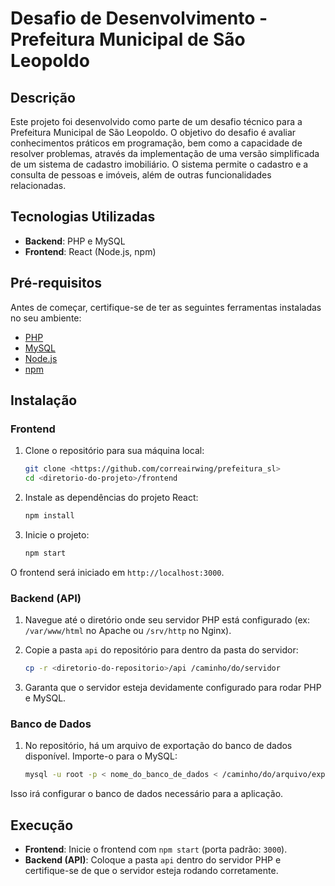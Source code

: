 
# Desafio de Desenvolvimento - Prefeitura Municipal de São Leopoldo

## Descrição

Este projeto foi desenvolvido como parte de um desafio técnico para a Prefeitura Municipal de São Leopoldo. O objetivo do desafio é avaliar conhecimentos práticos em programação, bem como a capacidade de resolver problemas, através da implementação de uma versão simplificada de um sistema de cadastro imobiliário. O sistema permite o cadastro e a consulta de pessoas e imóveis, além de outras funcionalidades relacionadas.

## Tecnologias Utilizadas

- **Backend**: PHP e MySQL
- **Frontend**: React (Node.js, npm)

## Pré-requisitos

Antes de começar, certifique-se de ter as seguintes ferramentas instaladas no seu ambiente:

- [PHP](https://www.php.net/)
- [MySQL](https://www.mysql.com/)
- [Node.js](https://nodejs.org/en/)
- [npm](https://www.npmjs.com/)

## Instalação

### Frontend

1. Clone o repositório para sua máquina local:

   ```bash
   git clone <https://github.com/correairwing/prefeitura_sl>
   cd <diretorio-do-projeto>/frontend
   ```

2. Instale as dependências do projeto React:

   ```bash
   npm install
   ```

3. Inicie o projeto:

   ```bash
   npm start
   ```

O frontend será iniciado em `http://localhost:3000`.

### Backend (API)

1. Navegue até o diretório onde seu servidor PHP está configurado (ex: `/var/www/html` no Apache ou `/srv/http` no Nginx).

2. Copie a pasta `api` do repositório para dentro da pasta do servidor:

   ```bash
   cp -r <diretorio-do-repositorio>/api /caminho/do/servidor
   ```

3. Garanta que o servidor esteja devidamente configurado para rodar PHP e MySQL.

### Banco de Dados

1. No repositório, há um arquivo de exportação do banco de dados disponível. Importe-o para o MySQL:

   ```bash
   mysql -u root -p < nome_do_banco_de_dados < /caminho/do/arquivo/exportado.sql
   ```

Isso irá configurar o banco de dados necessário para a aplicação.

## Execução

- **Frontend**: Inicie o frontend com `npm start` (porta padrão: `3000`).
- **Backend (API)**: Coloque a pasta `api` dentro do servidor PHP e certifique-se de que o servidor esteja rodando corretamente.


